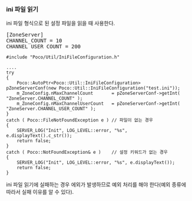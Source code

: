 

### ini 파일 읽기
ini 파일 형식으로 된 설정 파일을 읽을 때 사용한다.
<pre>
[ZoneServer]
CHANNEL_COUNT = 10
CHANNEL_USER_COUNT = 200
</pre>

```
#include "Poco/Util/IniFileConfiguration.h"

....
try
{
    Poco::AutoPtr<Poco::Util::IniFileConfiguration> pZoneServerConf(new Poco::Util::IniFileConfiguration("test.ini"));
    m_ZoneConfig.nMaxChannelCount       = pZoneServerConf->getInt( "ZoneServer.CHANNEL_COUNT" );
    m_ZoneConfig.nMaxChannelUserCount   = pZoneServerConf->getInt( "ZoneServer.CHANNEL_USER_COUNT" );
}
catch ( Poco::FileNotFoundException e ) // 파일이 없는 경우
{
    SERVER_LOG("Init", LOG_LEVEL::error, "%s", e.displayText().c_str());
    return false;
}
catch ( Poco::NotFoundException& e )    // 설정 키워드가 없는 경우
{
    SERVER_LOG("Init", LOG_LEVEL::error, "%s", e.displayText());
    return false;
}
```
ini 파일 읽기에 실패하는 경우 에외가 발생하므로 예외 처리를 해야 한다(예외 종류에 따라서 실패 이유를 알 수 있다).
